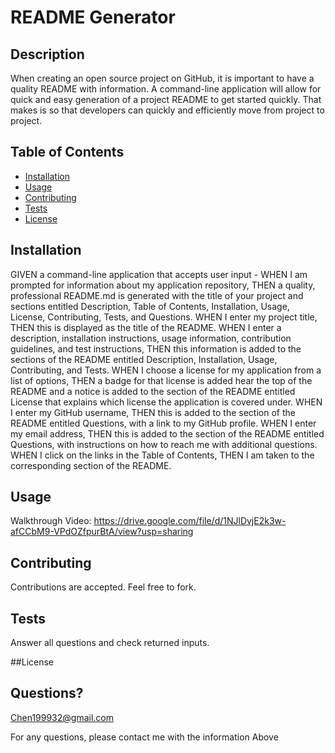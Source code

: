 # README Generator

  
  
  ## Description 
  
  When creating an open source project on GitHub, it is important to have a quality README with information. A command-line application will allow for quick and easy generation of a project README to get started quickly. That makes is so that developers can quickly and efficiently move from project to project. 
  ## Table of Contents
  * [Installation](#installation)
  * [Usage](#usage)
  * [Contributing](#contributing)
  * [Tests](#tests)
  * [License](#license)
  
  ## Installation
  
  
  GIVEN a command-line application that accepts user input - WHEN I am prompted for information about my application repository, THEN a quality, professional README.md is generated with the title of your project and sections entitled Description, Table of Contents, Installation, Usage, License, Contributing, Tests, and Questions. WHEN I enter my project title, THEN this is displayed as the title of the README. WHEN I enter a description, installation instructions, usage information, contribution guidelines, and test instructions, THEN this information is added to the sections of the README entitled Description, Installation, Usage, Contributing, and Tests. WHEN I choose a license for my application from a list of options, THEN a badge for that license is added hear the top of the README and a notice is added to the section of the README entitled License that explains which license the application is covered under. WHEN I enter my GitHub username, THEN this is added to the section of the README entitled Questions, with a link to my GitHub profile. WHEN I enter my email address, THEN this is added to the section of the README entitled Questions, with instructions on how to reach me with additional questions. WHEN I click on the links in the Table of Contents, THEN I am taken to the corresponding section of the README.
  
  ## Usage 
  Walkthrough Video: https://drive.google.com/file/d/1NJlDvjE2k3w-afCCbM9-VPdOZfpurBtA/view?usp=sharing

  
  ## Contributing
  
  
  Contributions are accepted. Feel free to fork.
  
  ## Tests
  
  
  Answer all questions and check returned inputs.
  
  ##License
  
  

  
  ## Questions?
  Chen199932@gmail.com
  
  For any questions, please contact me with the information Above
 
  
